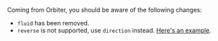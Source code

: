 Coming from Orbiter, you should be aware of the following changes:

- `fluid` has been removed.
- `reverse` is not supported, use `direction` instead. [Here's an example](/components/Flex#usage-reverse).
